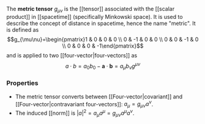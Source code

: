 The **metric tensor** $g_{\mu\nu}$ is the [[tensor]] associated with the [[scalar product]] in [[spacetime]] (specifically Minkowski space). It is used to describe the concept of distance in spacetime, hence the name "metric". It is defined as
$$g_{\mu\nu}=\begin{pmatrix}1 & 0 & 0 & 0 \\ 0 & -1 & 0 & 0 \\ 0 & 0 & -1 & 0 \\ 0 & 0 & 0 & -1\end{pmatrix}$$
and is applied to two [[four-vector|four-vectors]] as
$$a\cdot b=a_{0}b_{0}-\mathbf{a}\cdot \mathbf{b}=a_{\mu}b_{\nu}g^{\mu\nu}$$
### Properties
- The metric tensor converts between [[Four-vector|covariant]] and [[Four-vector|contravariant four-vectors]]: $a_{\mu}=g_{\mu\nu}a^{\nu}$.
- The induced [[norm]] is $|a|^{2}=a_{\mu}a^{\mu}=g_{\mu\nu} a^{\mu}a^{\nu}$.
